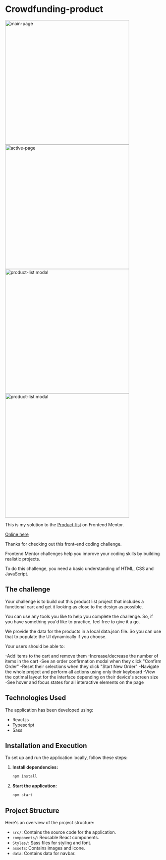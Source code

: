 # Crowdfunding-product

<img src="" alt="main-page" style="width:400px; height:auto;">  <img src="" alt="active-page" style="width:400px; height:auto;"><img src="" alt="product-list modal" style="width:400px; height:auto;"> <img src="" alt="product-list modal" style="width:400px; height:auto;">


This is my solution to the [Product-list](https://www.frontendmentor.io/challenges/product-list-with-cart-5MmqLVAp_d) on Frontend Mentor.

[Online here](https://david-chazoule.github.io/Product-list/)

Thanks for checking out this front-end coding challenge.

Frontend Mentor challenges help you improve your coding skills by building realistic projects.

To do this challenge, you need a basic understanding of HTML, CSS and JavaScript.


## The challenge
Your challenge is to build out this product list project that includes a functional cart and get it looking as close to the design as possible.

You can use any tools you like to help you complete the challenge. So, if you have something you'd like to practice, feel free to give it a go.

We provide the data for the products in a local data.json file. So you can use that to populate the UI dynamically if you choose.

Your users should be able to:

-Add items to the cart and remove them
-Increase/decrease the number of items in the cart
-See an order confirmation modal when they click "Confirm Order"
-Reset their selections when they click "Start New Order"
-Navigate the whole project and perform all actions using only their keyboard
-View the optimal layout for the interface depending on their device's screen size
-See hover and focus states for all interactive elements on the page

## Technologies Used

The application has been developed using:
- React.js
- Typescript
- Sass

## Installation and Execution

To set up and run the application locally, follow these steps:

1. **Install dependencies:**

    ```bash
    npm install
    ```

2. **Start the application:**

    ```bash
    npm start
    ```

## Project Structure

Here's an overview of the project structure:

- `src/`: Contains the source code for the application.
- `components/`: Reusable React components.
- `Styles/`: Sass files for styling and font.
- `assets`: Contains images and icone.
- `data`: Contains data for navbar.

